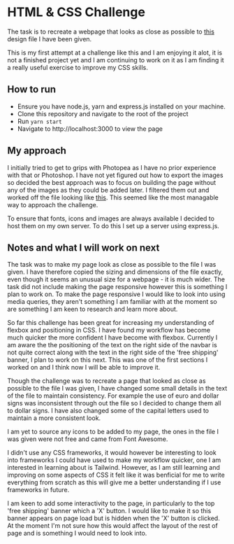# HTML & CSS Challenge

The task is to recreate a webpage that looks as close as possible to [this](https://user-images.githubusercontent.com/74301627/134665862-f82321f7-78ca-4265-9848-b3015050330c.jpg) design file I have been given.

This is my first attempt at a challenge like this and I am enjoying it alot, it is not a finished project yet and I am continuing to work on it as I am finding it a really useful exercise to improve my CSS skills.

## How to run

- Ensure you have node.js, yarn and express.js installed on your machine.
- Clone this repository and navigate to the root of the project
- Run `yarn start`
- Navigate to http://localhost:3000 to view the page

## My approach

I initially tried to get to grips with Photopea as I have no prior experience with that or Photoshop. I have not yet figured out how to export the images so decided the best approach was to focus on building the page without any of the images as they could be added later. I filtered them out and worked off the file looking like [this](https://github.com/JLBrigham/wiro-agency/issues/1#issue-100635288). This seemed like the most managable way to approach the challenge.

To ensure that fonts, icons and images are always available I decided to host them on my own server. To do this I set up a server using express.js.

## Notes and what I will work on next

The task was to make my page look as close as possible to the file I was given. I have therefore copied the sizing and dimensions of the file exactly, even though it seems an unusual size for a webpage - it is much wider. The task did not include making the page responsive however this is something I plan to work on. To make the page responsive I would like to look into using media queries, they aren't something I am familiar with at the moment so are something I am keen to research and learn more about.

So far this challenge has been great for increasing my understanding of flexbox and positioning in CSS. I have found my workflow has become much quicker the more confident I have become with flexbox. Currently I am aware the the positioning of the text on the right side of the navbar is not quite correct along with the text in the right side of the 'free shipping' banner, I plan to work on this next. This was one of the first sections I worked on and I think now I will be able to improve it.

Though the challenge was to recreate a page that looked as close as possible to the file I was given, I have changed some small details in the text of the file to maintain consistency. For example the use of euro and dollar signs was inconsistent through out the file so I decided to change them all to dollar signs. I have also changed some of the capital letters used to maintain a more consistent look.

I am yet to source any icons to be added to my page, the ones in the file I was given were not free and came from Font Awesome.

I didn't use any CSS frameworks, it would however be interesting to look into frameworks I could have used to make my workflow quicker, one I am interested in learning about is Tailwind. However, as I am still learning and improving on some aspects of CSS it felt like it was benficial for me to write everything from scratch as this will give me a better understanding if I use frameworks in future.

I am keen to add some interactivity to the page, in particularly to the top 'free shipping' banner which a 'X' button. I would like to make it so this banner appears on page load but is hidden when the 'X' button is clicked. At the moment I'm not sure how this would affect the layout of the rest of page and is something I would need to look into.
